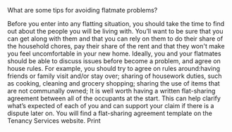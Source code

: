What are some tips for avoiding flatmate problems?

Before you enter into any flatting situation, you should take the time to find out about the people you will be living with. You’ll want to be sure that you can get along with them and that you can rely on them to do their share of the household chores, pay their share of the rent and that they won't make you feel uncomfortable in your new home. Ideally, you and your flatmates should be able to discuss issues before become a problem, and agree on house rules. For example, you should try to agree on rules around:having friends or family visit and/or stay over;
sharing of housework duties, such as cooking, cleaning and grocery shopping;
sharing the use of items that are not communally owned;
It is well worth having a written flat-sharing agreement between all of the occupants at the start. This can help clarify what’s expected of each of you and can support your claim if there is a dispute later on. You will find a flat-sharing agreement template on the Tenancy Services website.  Print 